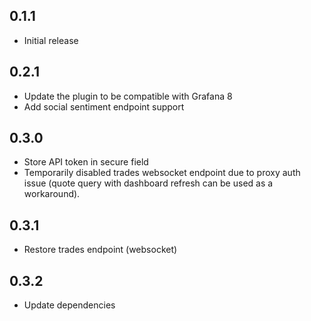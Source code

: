## 0.1.1

- Initial release

## 0.2.1 

- Update the plugin to be compatible with Grafana 8
- Add social sentiment endpoint support

## 0.3.0
- Store API token in secure field
- Temporarily disabled trades websocket endpoint due to proxy auth issue (quote query with dashboard refresh can be used as a workaround).   

## 0.3.1
- Restore trades endpoint (websocket)

## 0.3.2
- Update dependencies
